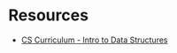 # Resources

* [CS Curriculum - Intro to Data Structures](https://github.com/gSchool/computer-science-curriculum/blob/master/Unit-1/01-intro-to-data-structures-and-algorithms.md)